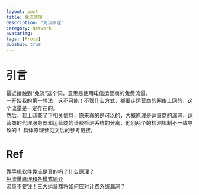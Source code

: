 ```yaml
---
layout: post
title: 免流原理
description: "免流原理"
category: Network
avatarimg:
tags: [Proxy]
duoshuo: true
---
```


# 引言

最近接触到“免流”这个词，意思是使用电信运营商的免费流量。  
一开始我的第一想法，这不可能！不管什么方式，都要走运营商的网络上网的，这个流量是一定存在的。    
然后，我上网查了下相关信息，原来真的是可以的，大概原理是运营商的漏洞，运营商的代理服务器和运营商的计费检测系统的分离，他们两个的检测机制不一致导致的！
具体原理参见文后的参考链接。

# Ref
[靠手机软件免流是真的吗？什么原理？](https://www.zhihu.com/question/33318951)  
[免流量原理和各模式简介](http://www.miui.com/thread-2393829-1-1.html)   
[流量不要钱！三大运营商将如何应对计费系统漏洞？](http://news.china.com/domestic/945/20151231/21051661.html)  
